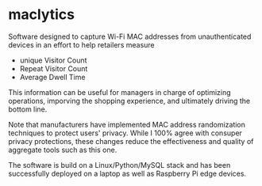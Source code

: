 # maclytics

Software designed to capture Wi-Fi MAC addresses from unauthenticated devices in an effort to help retailers measure
* unique Visitor Count
* Repeat Visitor Count
* Average Dwell Time

This information can be useful for managers in charge of optimizing operations, imporving the shopping experience, and 
ultimately driving the bottom line.

Note that manufacturers have implemented MAC address randomization techniques to protect users' privacy.  While I 100% agree
with consuper privacy protections, these changes reduce the effectiveness and quality of aggregate tools such as this one.

The software is build on a Linux/Python/MySQL stack and has been successfully deployed on a laptop as well as Raspberry Pi 
edge devices.

